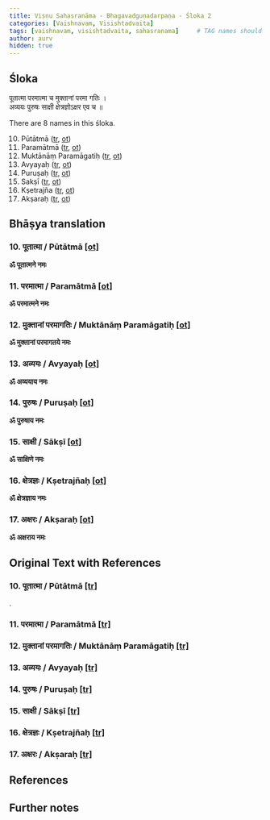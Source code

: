 ```yaml
---
title: Viṣṇu Sahasranāma - Bhagavadguṇadarpaṇa - Śloka 2
categories: [Vaishnavam, Visishtadvaita]
tags: [vaishnavam, visishtadvaita, sahasranama]     # TAG names should always be lowercase
author: aurv
hidden: true
---
```


## Śloka

पूतात्मा परमात्मा च मुक्तानां परमा गतिः ।\
अव्ययः पुरुषः साक्षी क्षेत्रज्ञोऽक्षर एव च ॥

There are 8 names in this śloka.

<ol start="10">
  <li>Pūtātmā (<a href="#tr10">tr</a>, <a href="#ot10">ot</a>)</li>
  <li>Paramātmā (<a href="#tr11">tr</a>, <a href="#ot11">ot</a>)</li>
  <li>Muktānāṃ Paramāgatiḥ (<a href="#tr12">tr</a>, <a href="#ot12">ot</a>)</li>
  <li>Avyayaḥ (<a href="#tr13">tr</a>, <a href="#ot13">ot</a>)</li>
  <li>Puruṣaḥ (<a href="#tr14">tr</a>, <a href="#ot14">ot</a>)</li>
  <li>Sakṣī (<a href="#tr15">tr</a>, <a href="#ot15">ot</a>)</li>
  <li>Kṣetrajña (<a href="#tr16">tr</a>, <a href="#ot16">ot</a>)</li>
  <li>Akṣaraḥ (<a href="#tr17">tr</a>, <a href="#ot17">ot</a>)</li>
</ol>


## Bhāṣya translation

<div id="tr10" style="position: absolute; left: -9999px;">Placeholder</div>

### 10. पूतात्मा / Pūtātmā [[ot]](#ot10)

**ॐ पूतात्मने नमः**

<div id="tr11" style="position: absolute; left: -9999px;">Placeholder</div>

### 11. परमात्मा / Paramātmā [[ot]](#ot11)

**ॐ परमात्मने नमः**

<div id="tr12" style="position: absolute; left: -9999px;">Placeholder</div>

### 12. मुक्तानां परमागतिः / Muktānāṃ Paramāgatiḥ [[ot]](#ot12)

**ॐ मुक्तानां परमागतये नमः**

<div id="tr13" style="position: absolute; left: -9999px;">Placeholder</div>

### 13. अव्ययः / Avyayaḥ [[ot]](#ot13)

**ॐ अव्ययाय नमः**

<div id="tr14" style="position: absolute; left: -9999px;">Placeholder</div>

### 14. पुरुषः / Puruṣaḥ [[ot]](#ot14)

**ॐ पुरुषाय नमः**

<div id="tr15" style="position: absolute; left: -9999px;">Placeholder</div>

### 15. साक्षी / Sākṣī [[ot]](#ot15)

**ॐ साक्षिणे नमः**

<div id="tr16" style="position: absolute; left: -9999px;">Placeholder</div>

### 16. क्षेत्रज्ञः / Kṣetrajñaḥ [[ot]](#ot16)

**ॐ क्षेत्रज्ञाय नमः**

<div id="tr17" style="position: absolute; left: -9999px;">Placeholder</div>

### 17. अक्षरः / Akṣaraḥ [[ot]](#ot17)

**ॐ अक्षराय नमः**

## Original Text with References

<div id="ot10" style="position: absolute; left: -9999px;">Placeholder</div>

### 10. पूतात्मा / Pūtātmā [[tr]](#tr10)

.

<div id="ot11" style="position: absolute; left: -9999px;">Placeholder</div>

### 11. परमात्मा / Paramātmā [[tr]](#tr11)

<div id="ot12" style="position: absolute; left: -9999px;">Placeholder</div>

### 12. मुक्तानां परमागतिः / Muktānāṃ Paramāgatiḥ [[tr]](#tr12)

<div id="ot13" style="position: absolute; left: -9999px;">Placeholder</div>

### 13. अव्ययः / Avyayaḥ [[tr]](#tr13)

<div id="ot14" style="position: absolute; left: -9999px;">Placeholder</div>

### 14. पुरुषः / Puruṣaḥ [[tr]](#tr14)

<div id="ot15" style="position: absolute; left: -9999px;">Placeholder</div>

### 15. साक्षी / Sākṣī [[tr]](#tr15)

<div id="ot16" style="position: absolute; left: -9999px;">Placeholder</div>

### 16. क्षेत्रज्ञः / Kṣetrajñaḥ [[tr]](#tr16)

<div id="ot17" style="position: absolute; left: -9999px;">Placeholder</div>

### 17. अक्षरः / Akṣaraḥ [[tr]](#tr17)

## References

## Further notes
